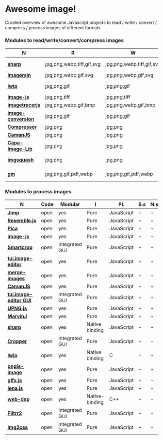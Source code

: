 # Awesome image!
Curated overview of awesome Javascript projects to read / write / convert / compress / process images of different formats.
### Modules to read/write/convert/compress images
| **N** | **R** | **W** | **Code** | **Modular** | **I** | **PL** | **B.s** | **N.s** | **Deps** |
| --- | --- | --- | --- | --- | --- | -- | --- | --- | --- |
| [**sharp**](https://github.com/lovell/sharp) | jpg,png,webp,tiff,gif,svg | jpg,png,webp,tiff,gif,svg | open | yes | Native binding | JavaScript | - | + | 1425 |
| [**imagemin**](https://github.com/imagemin/imagemin) | jpg,png,webp,gif,svg | jpg,png,webp,gif,svg | open | yes | Pure | JavaScript | + | + | 682 |
| [**lwip**](https://github.com/EyalAr/lwip) | jpg,png,gif | jpg,png,gif | open | yes | Native binding | C | - | + | 79 |
| [**image-js**](https://github.com/image-js/image-js) | jpg,png,tiff | jpg,png,tiff | open | yes | Pure | JavaScript | + | + | 19 |
| [**imagetracerjs**](https://github.com/jankovicsandras/imagetracerjs) | jpg,png,webp,gif,bmp | jpg,png,webp,gif,bmp | open | yes | Pure | JavaScript | + | + | 5 |
| [**image-conversion**](https://github.com/WangYuLue/image-conversion) | jpg,png,gif | jpg,png,gif | open | yes | Pure | TypeScript | + | + | 2 |
| [**Compressor**](https://github.com/fengyuanchen/compressorjs) | jpg,png | jpg,png | open | yes | Pure | JavaScript | + | - | 21 |
| [**CamanJS**](https://github.com/meltingice/CamanJS/) | jpg,png | jpg,png | open | yes | Pure | JavaScript | + | + | 5 |
| [**Capa-Image-Lib**](https://gitlab.com/Capa_Album/capa_image_lib) | jpg,png | jpg,png | open | yes | Native binding | C++ | - | + | 0 |
| [**imgsquash**](https://github.com/eashish93/imgsquash) | jpg,png | jpg,png | open | Integrated GUI | Pure | JavaScript | + | + | - |
| [**gm**](https://github.com/aheckmann/gm) | jpg,png,gif,pdf,webp | jpg,png,gif,pdf,webp | closed | yes | CUI adapter | C | - | + | 1122 |

### Modules to process images
| **N** | **Code** | **Modular** | **I** | **PL** | **B.s** | **N.s** | **Deps**|
| --- | --- | --- | --- | --- | --- | --- | --- |
| [**Jimp**](https://github.com/oliver-moran/jimp/tree/master/packages/jimp) | open | yes | Pure | JavaScript | + | + | 1075 |
| [**Resemble.js**](https://github.com/rsmbl/Resemble.js) | open | yes | Pure | JavaScript | + | + | 50 |
| [**Pica**](https://github.com/nodeca/pica) | open | yes | Pure | JavaScript | + | + | 47 |
| [**image-js**](https://github.com/image-js/image-js) | open | yes | Pure | JavaScript | + | + | 19 |
| [**Smartcrop**](https://github.com/jwagner/smartcrop.js) | open | Integrated GUI | Pure | JavaScript | + | + | 19 |
| [**tui.image-editor**](https://github.com/nhn/tui.image-editor) | open | yes | Pure | JavaScript | + | + | 15 |
| [**merge-images**](https://github.com/lukechilds/merge-images) | open | yes | Pure | JavaScript | + | + | 11 |
| [**CamanJS**](https://github.com/meltingice/CamanJS/) | open | yes | Pure | JavaScript | + | + | 5 |
| [**tui.image-editor GUI**](https://github.com/nhn/toast-ui.react-image-editor) | open | Integrated GUI | Pure | JavaScript | + | + | 2 |
| [**UPNG.js**](https://github.com/photopea/UPNG.js) | open | yes | Pure | JavaScript | + | + | 1 |
| [**MarvinJ**](https://github.com/gabrielarchanjo/marvinj) | open | yes | Pure | JavaScript | + | + | 0 |
| [**sharp**](https://github.com/lovell/sharp) | open | yes | Native binding | JavaScript | - | + | 1425 |
| [**Cropper**](https://github.com/fengyuanchen/cropperjs) | open | Integrated GUI | Pure | JavaScript | + | - | 276 |
| [**lwip**](https://github.com/EyalAr/lwip) | open | yes | Native binding | C | - | + | 79 |
| [**pngjs-image**](https://github.com/YahooArchive/pngjs-image) | open | yes | Pure | JavaScript | - | + | 27 |
| [**glfx.js**](https://github.com/evanw/glfx.js) | open | yes | Pure | JavaScript | + | - | 5 |
| [**lena.js**](https://github.com/davidsonfellipe/lena.js) | open | yes | Pure | JavaScript | + | - | 0 |
| [**web-dsp**](https://github.com/shamadee/web-dsp) | open | yes | Native-binding | C++ | + | - | 0 |
| [**Filtrr2**](https://github.com/alexmic/filtrr/tree/master/filtrr2) | open | Integrated GUI | Pure | JavaScript | + | - | - |
| [**img2css**](https://github.com/javierbyte/img2css) | open | Integrated GUI | Pure | JavaScript | + | - | - |
